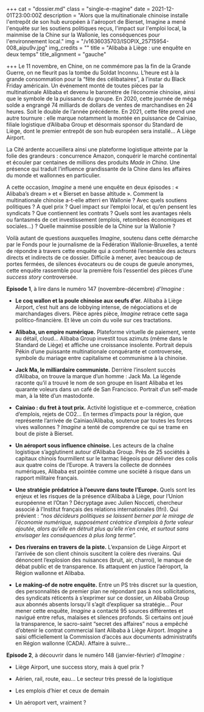 +++
cat = "dossier.md"
class = "single-e-magine"
date = 2021-12-01T23:00:00Z
description = "Alors que la multinationale chinoise installe l'entrepôt de son hub européen à l'aéroport de Bierset, Imagine a mené l'enquête sur les soutiens politiques reçus, l'impact sur l'emploi local, la mainmise de la Chine sur la Wallonie, les conséquences pour l'environnement local."
img = "/v1636035703/ISOPIX_25715954-008_aipu9v.jpg"
img_credits = ""
title = "Alibaba à Liège : une enquête en deux temps"
title_alignment = "gauche"

+++
Le 11 novembre, en Chine, on ne commémore pas la fin de la Grande Guerre, on ne fleurit pas la tombe du Soldat Inconnu. L’heure est à la grande consommation pour la “fête des célibataires”, à l’instar du Black Friday américain. Un événement monté de toutes pièces par la multinationale Alibaba et devenu le baromètre de l’économie chinoise, ainsi que le symbole de la puissance du groupe. En 2020, cette journée de méga solde a engrangé 74 milliards de dollars de ventes de marchandises en 24 heures. Soit le double de l’année précédente. En 2021, cette fête prend une autre tournure : elle marque notamment la montée en puissance de Cainiao, filiale logistique d’Alibaba Group et désormais sponsor du Standard de Liège, dont le premier entrepôt de son hub européen sera installé… A Liège Airport.

La Cité ardente accueillera ainsi une plateforme logistique atteinte par la folie des grandeurs : concurrence Amazon, conquérir le marché continental et écouler par centaines de millions des produits _Made in China_. Une présence qui traduit l’influence grandissante de la Chine dans les affaires du monde et wallonnes en particulier.

A cette occasion, _Imagine_ a mené une enquête en deux épisodes : « Alibaba’s dream » et « Bierset en basse altitude ». Comment la multinationale chinoise a-t-elle atterri en Wallonie ? Avec quels soutiens politiques ? A quel prix ? Quel impact sur l’emploi local, et qu’en pensent les syndicats ? Que contiennent les contrats ? Quels sont les avantages réels ou fantasmés de cet investissement (emplois, retombées économiques et sociales…) ? Quelle mainmise possible de la Chine sur la Wallonie ?

Voilà autant de questions auxquelles _Imagine_, soutenu dans cette démarche par le Fonds pour le journalisme de la Fédération Wallonie-Bruxelles, a tenté de répondre à travers cette enquête qui a confronté l’ensemble des acteurs directs et indirects de ce dossier. Difficile à mener, avec beaucoup de portes fermées, de silences évocateurs ou de coups de gueule anonymes, cette enquête rassemble pour la première fois l’essentiel des pièces d’une _success story_ controversée.

**Episode 1**, à lire dans le numéro 147 (novembre-décembre) _d’Imagine_ :

* **Le coq wallon et la poule chinoise aux oeufs d’or.** Alibaba à Liège Airport, c’est huit ans de lobbying intense, de négociations et de marchandages divers. Pièce après pièce, _Imagine_ retrace cette saga politico-financière. Et lève un coin du voile sur ces tractations.


* **Alibaba, un empire numérique.** Plateforme virtuelle de paiement, vente au détail, cloud… Alibaba Group investit tous azimuts (même dans le Standard de Liège) et affiche une croissance insolente. Portrait depuis Pékin d’une puissante multinationale conquérante et controversée, symbole du mariage entre capitalisme et communisme à la chinoise.


* **Jack Ma, le milliardaire communiste.** Derrière l’insolent succès d’Alibaba, on trouve la marque d’un homme : Jack Ma. La légende raconte qu’il a trouvé le nom de son groupe en lisant Alibaba et les quarante voleurs dans un café de San Francisco. Portrait d’un self-made man, à la tête d’un mastodonte.


* **Cainiao : du fret à tout prix.** Activité logistique et e-commerce, création d’emplois, rejets de CO2… En termes d’impacts pour la région, que représente l’arrivée de Cainiao/Alibaba, soutenue par toutes les forces vives wallonnes ? _Imagine_ a tenté de comprendre ce qui se trame en bout de piste à Bierset.


* **Un aéroport sous influence chinoise.** Les acteurs de la chaîne logistique s’agglutinent autour d’Alibaba Group. Près de 25 sociétés à capitaux chinois fourmillent sur le tarmac liégeois pour délivrer des colis aux quatre coins de l’Europe. A travers la collecte de données numériques, Alibaba est pointée comme une société à risque dans un rapport militaire français.


* **Une stratégie prédatrice à l’oeuvre dans toute l’Europe.** Quels sont les enjeux et les risques de la présence d’Alibaba à Liège, pour l’Union européenne et l’Otan ? Décryptage avec Julien Nocceti, chercheur associé à l’Institut français des relations internationales (Ifri). Qui prévient : _“nos décideurs politiques se laissent berner par le mirage de l’économie numérique, supposément créatrice d’emplois à forte valeur ajoutée, alors qu’elle en détruit plus qu’elle n’en crée, et surtout sans envisager les conséquences à plus long terme”._


* **Des riverains en travers de la piste.** L’expansion de Liège Airport et l’arrivée de son client chinois suscitent la colère des riverains. Qui dénoncent l’explosion des nuisances (bruit, air, charroi), le manque de débat public et de transparence. Ils attaquent en justice l’aéroport, la Région wallonne et Alibaba.


* **Le making-of de notre enquête.** Entre un PS très discret sur la question, des personnalités de premier plan ne répondant pas à nos sollicitations, des syndicats réticents à s’exprimer sur ce dossier, un Alibaba Group aux abonnés absents lorsqu’il s’agit d’expliquer sa stratégie… Pour mener cette enquête, _Imagine_ a contacté 95 sources différentes et navigué entre refus, malaises et silences profonds. Si certains ont joué la transparence, le sacro-saint “secret des affaires” nous a empêché d’obtenir le contrat commercial liant Alibaba à Liège Airport. _Imagine_ a saisi officiellement la Commission d’accès aux documents administratifs en Région wallonne (CADA). Affaire à suivre…

**Episode 2**, à découvrir dans le numéro 148 (janvier-février) _d’Imagine :_

* Liège Airport, une success story, mais à quel prix ?


* Aérien, rail, route, eau… Le secteur très pressé de la logistique


* Les emplois d’hier et ceux de demain


* Un aéroport vert, vraiment ?
